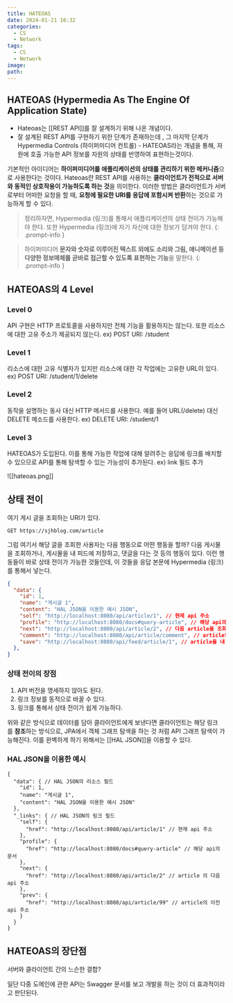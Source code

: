 ```yaml
---
title: HATEOAS
date: 2024-01-21 16:32
categories:
  - CS
  - Network
tags:
  - CS
  - Network
image: 
path:
---
```


## HATEOAS (Hypermedia As The Engine Of Application State)
+ Hateoas는 [[REST API]]를 잘 설계하기 위해 나온 개념이다.
+ 잘 설계된 REST API를 구현하기 위한 단계가 존재하는데 , 그 마지막 단계가 Hypermedia Controls (하이퍼미디어 컨트롤) - HATEOAS라는 개념을 통해, 자원에 호출 가능한 API 정보를 자원의 상태를 반영하여 표현하는것이다.

기본적인 아이디어는 **하이퍼미디어를 애플리케이션의 상태를 관리하기 위한 메커니즘**으로 사용한다는 것이다. Hateoas란 REST API를 사용하는 **클라이언트가 전적으로 서버와 동적인 상호작용이 가능하도록 하는 것**을 의미한다. 이러한 방법은 클라이언트가 서버로부터 어떠한 요청을 할 때, **요청에 필요한 URI를 응답에 포함시켜 반환**하는 것으로 가능하게 할 수 있다.

> 정리하자면, Hypermedia (링크)를 통해서 애플리케이션의 상태 전이가 가능해야 한다. 또한 Hypermedia (링크)에 자기 자신에 대한 정보가 담겨야 한다.
{: .prompt-info }

>하이퍼미디어
**문자와 숫자로 이루어진 텍스트 외에도 소리와 그림, 애니메이션 등 다양한 정보매체를 곧바로 접근할 수 있도록 표현하는 기능**을 말한다.
{: .prompt-info }

## HATEOAS의 4 Level
### Level 0
API 구현은 HTTP 프로토콜을 사용하지만 전체 기능을 활용하지는 않는다. 또한 리소스에 대한 고유 주소가 제공되지 않는다.
ex) POST URI: /student
### Level 1
리소스에 대한 고유 식별자가 있지만 리소스에 대한 각 작업에는 고유한 URL이 있다.
ex) POST URI: /student/1/delete
### Level 2
동작을 설명하는 동사 대신 HTTP 메서드를 사용한다. 예를 들어 URL(/delete) 대신 DELETE 메소드를 사용한다.
ex) DELETE URI: /student/1
### Level 3
HATEOAS가 도입된다. 이를 통해 가능한 작업에 대해 알려주는 응답에 링크를 배치할 수 있으므로 API를 통해 탐색할 수 있는 가능성이 추가된다.
ex) link 필드 추가


![[hateoas.png]]


## 상태 전이
여기 게시 글을 조회하는 URI가 있다.

```
GET https://sjhblog.com/article
```

그럼 여기서 해당 글을 조회한 사용자는 다음 행동으로 어떤 행동을 할까? 다음 게시물을 조회하거나, 게시물을 내 피드에 저장하고, 댓글을 다는 것 등의 행동이 있다. 이런 행동들이 바로 상태 전이가 가능한 것들인데, 이 것들을 응답 본문에 Hypermedia (링크)를 통해서 넣는다.

```json
{
  "data": {
    "id": 1,
    "name": "게시글 1",
    "content": "HAL JSON을 이용한 예시 JSON",
    "self": "http://localhost:8080/api/article/1", // 현재 api 주소
    "profile": "http://localhost:8080/docs#query-article", // 해당 api의 문서
    "next": "http://localhost:8080/api/article/2", // 다음 article을 조회하는 URI
    "comment": "http://localhost:8080/api/article/comment", // article의 댓글 달기
    "save": "http://localhost:8080/api/feed/article/1", // article을 내 피드로 저장
  },
}
```

### 상태 전이의 장점
1. API 버전을 명세하지 않아도 된다.
2. 링크 정보를 동적으로 바꿀 수 있다.
3. 링크를 통해서 상태 전이가 쉽게 가능하다.

위와 같은 방식으로 데이터를 담아 클라이언트에게 보낸다면 클라이언트는 해당 링크를 **참조**하는 방식으로, JPA에서 객체 그래프 탐색을 하는 것 처럼 API 그래프 탐색이 가능해진다. 이를 완벽하게 하기 위해서는 [[HAL JSON]]을 이용할 수 있다.

### HAL JSON을 이용한 예시
```
{
  "data": { // HAL JSON의 리소스 필드
    "id": 1,
    "name": "게시글 1",
    "content": "HAL JSON을 이용한 예시 JSON"
  },
  "_links": { // HAL JSON의 링크 필드
    "self": {
      "href": "http://localhost:8080/api/article/1" // 현재 api 주소
    },
    "profile": {
      "href": "http://localhost:8080/docs#query-article" // 해당 api의 문서
    },
    "next": {
      "href": "http://localhost:8080/api/article/2" // article 의 다음 api 주소
    },
    "prev": {
      "href": "http://localhost:8080/api/article/99" // article의 이전 api 주소
    }
  }
}
```

## HATEOAS의 장단점
서버와 클라이언트 간의 느슨한 결합?

일단 다중 도메인에 관한 API는 Swagger 문서를 보고 개발을 하는 것이 더 효과적이라고 판단된다.